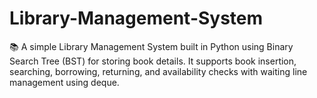 # Library-Management-System
📚 A simple Library Management System built in Python using Binary Search Tree (BST) for storing book details. It supports book insertion, searching, borrowing, returning, and availability checks with waiting line management using deque.
